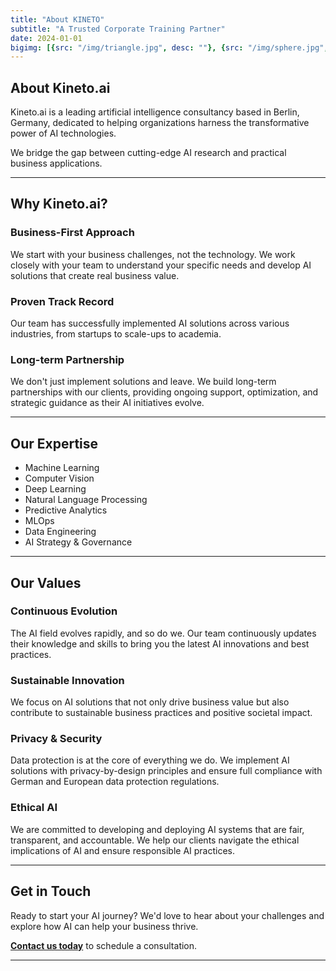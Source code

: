 ```yaml
---
title: "About KINETO"
subtitle: "A Trusted Corporate Training Partner"
date: 2024-01-01
bigimg: [{src: "/img/triangle.jpg", desc: ""}, {src: "/img/sphere.jpg", desc: ""}, {src: "/img/hexagon.jpg", desc: ""}]
---
```


## About Kineto.ai

Kineto.ai is a leading artificial intelligence consultancy based in Berlin, Germany, dedicated to helping organizations harness the transformative power of AI technologies.

We bridge the gap between cutting-edge AI research and practical business applications.


---

## Why Kineto.ai?

### **Business-First Approach**
We start with your business challenges, not the technology. We work closely with your team to understand your specific needs and develop AI solutions that create real business value.

### **Proven Track Record**
Our team has successfully implemented AI solutions across various industries, from startups to scale-ups to academia. 

### **Long-term Partnership**
We don't just implement solutions and leave. We build long-term partnerships with our clients, providing ongoing support, optimization, and strategic guidance as their AI initiatives evolve.

---

## Our Expertise

- Machine Learning 
- Computer Vision
- Deep Learning
- Natural Language Processing
- Predictive Analytics
- MLOps
- Data Engineering
- AI Strategy & Governance
---



## Our Values

###  **Continuous Evolution**
The AI field evolves rapidly, and so do we. Our team continuously updates their knowledge and skills to bring you the latest AI innovations and best practices.

###  **Sustainable Innovation**
We focus on AI solutions that not only drive business value but also contribute to sustainable business practices and positive societal impact.

###  **Privacy & Security**
Data protection is at the core of everything we do. We implement AI solutions with privacy-by-design principles and ensure full compliance with German and European data protection regulations.

###  **Ethical AI**
We are committed to developing and deploying AI systems that are fair, transparent, and accountable. We help our clients navigate the ethical implications of AI and ensure responsible AI practices.


---

## Get in Touch

Ready to start your AI journey? We'd love to hear about your challenges and explore how AI can help your business thrive.

**[Contact us today](/contact/)** to schedule a consultation.

---

